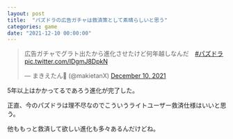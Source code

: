 ```yaml
---
layout: post
title:  "パズドラの広告ガチャは救済策として素晴らしいと思う"
categories: game
date: "2021-12-10 00:00:00"
---
```


<blockquote class="twitter-tweet tw-align-center"><p lang="ja" dir="ltr">広告ガチャでグラト出たから進化させたけど何年越しなんだ　<a href="https://twitter.com/hashtag/%E3%83%91%E3%82%BA%E3%83%89%E3%83%A9?src=hash&amp;ref_src=twsrc%5Etfw">#パズドラ</a> <a href="https://t.co/IDgmJ8DpkN">pic.twitter.com/IDgmJ8DpkN</a></p>&mdash; まきえたん🥦 (@makietanX) <a href="https://twitter.com/makietanX/status/1469237259497275392?ref_src=twsrc%5Etfw">December 10, 2021</a></blockquote> <script async src="https://platform.twitter.com/widgets.js" charset="utf-8"></script>

5年以上はかかってるであろう進化が完了した。

正直、今のパズドラは理不尽なのでこういうライトユーザー救済仕様はいいと思う。

他ももっと救済して欲しい進化も多々あるんだけどね。

